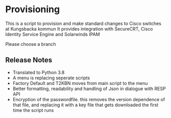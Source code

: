 # Provisioning

This is a script to provision and make standard changes to Cisco switches at Kungsbacka kommun
It provides integration with SecureCRT, Cisco Identity Service Engine and Solarwinds IPAM

Please choose a branch

## Release Notes ##
* Translated to Python 3.8
* A menu is replacing seperate scripts
* Factory Default and T2KBN moves from main script to the menu
* Better formatting, readability and handling of Json in dialogue with RESP API
* Encryption of the passwordfile. this removes the version dependence of that file, and replacing it with a key file that gets downloaded the first time the script runs
